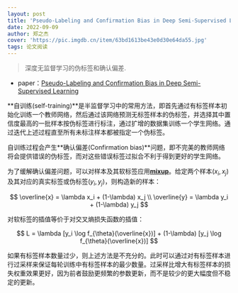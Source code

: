 ```yaml
---
layout: post
title: 'Pseudo-Labeling and Confirmation Bias in Deep Semi-Supervised Learning'
date: 2022-09-09
author: 郑之杰
cover: 'https://pic.imgdb.cn/item/63bd1613be43e0d30e64da55.jpg'
tags: 论文阅读
---
```


> 深度无监督学习的伪标签和确认偏差.

- paper：[Pseudo-Labeling and Confirmation Bias in Deep Semi-Supervised Learning](https://arxiv.org/abs/1904.04717)

**自训练(self-training)**是半监督学习中的常用方法，即首先通过有标签样本初始化训练一个教师网络，然后通过该网络预测无标签样本的伪标签，并选择其中置信度最高的一批样本按伪标签进行标注，通过扩增的数据集训练一个学生网络。通过迭代上述过程直至所有未标注样本都被指定一个伪标签。

自训练过程会产生**确认偏差(Confirmation bias)**问题，即不完美的教师网络将会提供错误的伪标签，而对这些错误标签过拟合不利于得到更好的学生网络。

为了缓解确认偏差问题，可以对样本及其软标签应用[**mixup**](https://0809zheng.github.io/2020/06/26/mixup.html)。给定两个样本$(x_i,x_j)$及其对应的真实标签或伪标签$(y_i,y_j)$，则构造新的样本：

$$ \overline{x} = \lambda x_i + (1-\lambda) x_j \\ \overline{y} = \lambda y_i + (1-\lambda) y_j $$

对软标签的插值等价于对交叉熵损失函数的插值：

$$ L = \lambda [y_i \log f_{\theta}(\overline{x})] + (1-\lambda) [y_j \log f_{\theta}(\overline{x})] $$

如果有标签样本数量过少，则上述方法是不充分的。此时可以通过对有标签样本进行过采样来保证每轮训练中有标签样本的最少数量。过采样比增大有标签样本的损失权重效果更好，因为前者鼓励更频繁的参数更新，而不是较少的更大幅度但不稳定的更新。